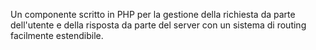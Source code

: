 Un componente scritto in PHP per la gestione della richiesta da parte dell'utente e della risposta da parte del server con un sistema di routing facilmente estendibile.
